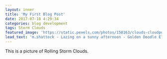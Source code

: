 ```yaml
---
layout: inner
title: 'My First Blog Post'
date: 2017-07-18 4:29:34
categories: blog development
tags: Storm Clouds
featured_image: 'https://static.pexels.com/photos/158163/clouds-cloudporn-weather-lookup-158163.jpeg'
lead_text: 'm.shattock - Lazing on a sunny afternoon - Golden Doodle Elliott sleeping on the patio chair in the sunshire from flickr'
---
```


This is a picture of Rolling Storm Clouds.
